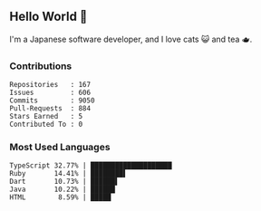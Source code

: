 ## Hello World 👋

I'm a Japanese software developer, and I love cats 😺 and tea 🫖.

### Contributions

    Repositories   : 167
    Issues         : 606
    Commits        : 9050
    Pull-Requests  : 884
    Stars Earned   : 5
    Contributed To : 0

### Most Used Languages

    TypeScript 32.77% | ████████████████████
    Ruby       14.41% | ████████▌
    Dart       10.73% | ██████▌
    Java       10.22% | ██████
    HTML        8.59% | █████
